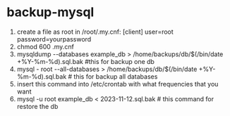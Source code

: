 # backup-mysql
1. create a file as root in /root/.my.cnf:
   [client]
   user=root
   password=yourpassword
2. chmod 600 .my.cnf
3. mysqldump --databases example_db > /home/backups/db/$(/bin/date +\%Y-\%m-\%d).sql.bak #this for backup one db 
4. mysql - root --all-databases > /home/backups/db/$(/bin/date +\%Y-\%m-\%d).sql.bak # this for backup all databases
5. insert this command into /etc/crontab with what frequencies that you want
6. mysql -u root example_db < 2023-11-12.sql.bak  # this command for restore the db
